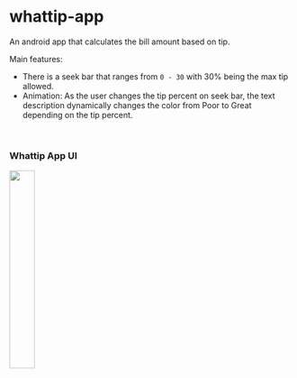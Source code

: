 # whattip-app
An android app that calculates the bill amount based on tip.

Main features:
- There is a seek bar that ranges from `0 - 30` with 30% being the max tip allowed.
- Animation: As the user changes the tip percent on seek bar, the text description dynamically changes the color from Poor to Great depending on the tip percent.
<br />

### Whattip App UI
<img src="https://github.com/ashmichheda/whattip-app/assets/31774401/867604ae-de39-4e5d-98f7-51ad5b3093ef" width=30% height=30%>

